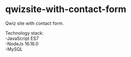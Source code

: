 # qwizsite-with-contact-form

Qwiz site with contact form.

Technology stack:
<br>
-JavaScript ES7
<br>
-NodeJs 16.16.0
<br>
-MySQL
